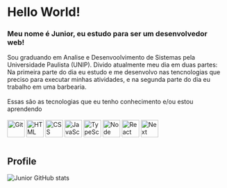 # Hello World!
### Meu nome é Junior, eu estudo para ser um desenvolvedor web!

Sou graduando em Analise e Desenvoolvimento de Sistemas pela Universidade Paulista (UNIP). Divido atualmente meu dia em duas partes: Na primeira parte do dia eu estudo e me desenvolvo nas tencnologias que preciso para executar minhas atividades, e na segunda parte do dia eu trabalho em uma barbearia.<br/><br/>
Essas são as tecnologias que eu tenho conhecimento e/ou estou aprendendo<br/><br/>
  <img alt="Git" src="https://cdn.jsdelivr.net/gh/devicons/devicon/icons/git/git-original.svg" width=40 height=40 /> <img alt="HTML" src="https://cdn.jsdelivr.net/gh/devicons/devicon/icons/html5/html5-original.svg" width=40 height=40 /> <img alt="CSS" src="https://cdn.jsdelivr.net/gh/devicons/devicon/icons/css3/css3-original.svg" width=40 height=40 /> <img alt="JavaScript" src="https://cdn.jsdelivr.net/gh/devicons/devicon/icons/javascript/javascript-original.svg" width=40 height=40 /> <img alt="TypeScript" src="https://cdn.jsdelivr.net/gh/devicons/devicon/icons/typescript/typescript-original.svg" width=40 height=40 /> <img alt="Node" src="https://cdn.jsdelivr.net/gh/devicons/devicon/icons/nodejs/nodejs-original.svg" width=40 height=40 /> <img alt="React" src="https://cdn.jsdelivr.net/gh/devicons/devicon/icons/react/react-original.svg" width=40 height=40 /> <img alt="Next" src="https://cdn.jsdelivr.net/gh/devicons/devicon/icons/nextjs/nextjs-original.svg" width=40 height=40 />
  
 #
 ## Profile
 ![Junior GitHub stats](https://github-readme-stats.vercel.app/api?username=junior-leandro&show_icons=true&theme=merko)
